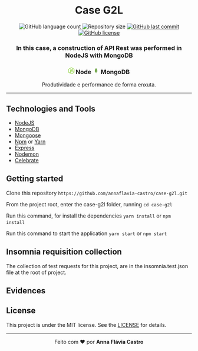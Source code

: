<h1 align="center">Case G2L</h1>

<p align="center">
  <img alt="GitHub language count" src="https://img.shields.io/github/languages/count/annaflavia-castro/case-g2l.svg">

  <img alt="Repository size" src="https://img.shields.io/github/repo-size/annaflavia-castro/case-g2l.svg">
  
  <a href="https://github.com/annaflavia-castro/case-g2l/commits/master">
    <img alt="GitHub last commit" src="https://img.shields.io/github/last-commit/annaflavia-castro/case-g2l.svg"></a>
  
  <a href="https://github.com/annaflavia-castro/case-g2l/blob/master/LICENSE">
    <img alt="GitHub license" src="https://img.shields.io/badge/license-MIT-success?style=flat"></a>
</p>

<h3 align="center"> In this case, a construction of API Rest was performed in NodeJS with MongoDB </h3>

<h3 align="center"><img src="images/node.png" alt="node" height="18"> Node <img src="images/mongodb.png" alt="mongodb" height="18"> MongoDB </h3>

<p align="center"> Produtividade e performance de forma enxuta. </p>

---

## Technologies and Tools

<ul>
    <li><a href="https://nodejs.org/en/">NodeJS</a></li>
    <li><a href="https://www.mongodb.com/">MongoDB</a></li>
    <li><a href="https://mongoosejs.com/docs/faq.html">Mongoose</a></li>
    <li><a href="https://www.npmjs.com/get-npm">Npm</a> or <a href="https://classic.yarnpkg.com/pt-BR/docs/install/#debian-stable">Yarn</a></li>
    <li><a href="https://expressjs.com/pt-br/">Express</a></li>
    <li><a href="https://www.npmjs.com/package/nodemon">Nodemon</a></li>
    <li><a href="https://github.com/arb/celebrate">Celebrate</a></li>
</ul>

## Getting started

Clone this repository `https://github.com/annaflavia-castro/case-g2l.git`

From the project root, enter the case-g2l folder, running `cd case-g2l`

Run this command, for install the dependencies `yarn install` or `npm install`

Run this command to start the application `yarn start` or `npm start`

## Insomnia requisition collection

The collection of test requests for this project, are in the insomnia.test.json file at the root of project.

## Evidences


## License
This project is under the MIT license. See the [LICENSE](LICENSE.md) for details.

---

<p align="center">Feito com ❤️ por <strong>Anna Flávia Castro</p>


